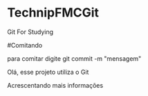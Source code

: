 # TechnipFMCGit
Git For Studying

#Comitando

para comitar digite git commit -m "mensagem"

Olá, esse projeto utiliza o Git

Acrescentando mais informações